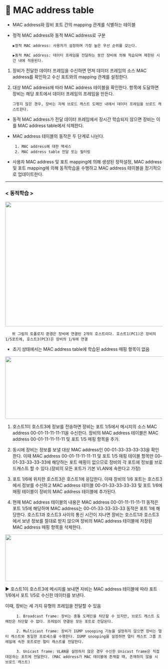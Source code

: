 # 📑 MAC address table
* MAC address와 장비 포트 간의 mapping 관계를 식별하는 테이블

* 정적 MAC address와 동적 MAC address로 구분

      ▶정적 MAC address: 사용자가 설정하며 가장 높은 우선 순위를 갖는다.

      ▶동적 MAC address: 데이터 프레임을 전달하는 동안 장비에 의해 학습되며 제한된 시간 내에 적용된다.

1. 장비가 전달한 데이터 프레임을 수신하면 먼저 데이터 프레임의 소스 MAC address를 확인하고 수신 포트와의 mapping 관계를 설정한다.
2. 대상 MAC address에 따라 MAC address 테이블을 확인한다. 항목에 도달하면 장비는 해당 포트에서 데이터 프레임의 프레임을 만든다.

       그렇지 않은 경우, 장비는 자체 브로드 캐스트 도메인 내에서 데이터 프레임을 브로드 캐스트한다.

* 동적 MAC address가 전달 데이터 프레임에서 장시간 학습되지 않으면 장비는 이를 MAC address table에서 삭제한다.

* MAC address 테이블의 동작은 두 단계로 나뉜다.

       1. MAC address에 대한 액세스
       2. MAC address table 전달 또는 필터링

* 사용자 MAC address 및 포트 mapping에 의해 생성된 정적설정, MAC address 및 포트 mapping에 의해 동적학습을 수행하고 MAC address 테이블을 정기적으로 업데이트한다.
- - -
### **< 동적학습 >**

<img src="https://user-images.githubusercontent.com/62328584/106082464-17db4c00-615e-11eb-8501-d0572baff9f8.jpg" width="600px" height="400px"></img><br/>

       위 그림의 토폴로지 환경은 장비에 연결된 2개의 호스트이다. 호스트1(PC1)은 장비의 1/5포트에, 호스트3(PC3)은 장비의 1/6에 연결

* 초기 상태에서는 MAC address table에 학습된 address 매핑 항목이 없음

<img src="https://user-images.githubusercontent.com/62328584/106107917-e167f600-618a-11eb-8670-c54a2f7262ef.JPG" width="600px" height="200px"></img><br/>

1. 호스트1이 호스트3에 정보를 전송하면 장비는 포트 1/5에서 메시지의 소스 MAC address 00-01-11-11-11-11을 수신한다. 장비의 MAC address 테이블은 MAC address 00-01-11-11-11-11 및 포트 1/5 매핑 항목을 추가.

2. 동시에 장비는 정보를 보낼 대상 MAC address인 00-01-33-33-33-33을 확인한다. 이때 MAC address 00-01-11-11-11-11 및 포트 1/5 매핑 테이블 항목만 00-01-33-33-33-33에 해당하는 포트 매핑이 없으므로 장비의 각 포트에 정보를 브로드캐스트 할 수 있다.(장비의 모든 포트가 기본 VLAN에 속한다고 가정)

3. 포트 1/6에 위치한 호스트3은 호스트1에 응답한다. 이때 장비의 1/6 포트는 호스트3에서 정보를 수신하고 MAC address 테이블 00-01-33-33-33-33 및 포트 1/6에 매핑 테이블이 장비의 MAC address 테이블에 추가된다.

4. 현재 MAC address 테이블의 내용은 MAC address 00-01-11-11-11-11 동적은 포트 1/5에 해당하며 MAC address는 00-01-33-33-33-33 동적은 포트 1에 해당한다. 호스트1과 호스트3 사이의 통신 시간이 지나면 장비는 호스트1과 호스트3에서 보낸 정보를 절대로 받지 않으며 장비의 MAC address 테이블에 저장된 MAC address 매핑 항목을 삭제한다.

<img src="https://user-images.githubusercontent.com/62328584/106108902-43752b00-618c-11eb-802d-e79d861fc73a.jpg" width="600px" height="150px"></img><br/>

▶ 호스트1이 호스트3에 메시지를 보내면 자비는 MAC address 테이블에 따라 포트 1/6에서 포트 1/5로 수신한 데이터를 보낸다.

이때, 장비는 세 가지 유형의 프레임을 전달할 수 있음

         1. Broadcast frame: 장비는 충돌 도메인을 차단할 수 있지만, 브로드 캐스트 도메인은 차단할 수 없다. 프레임이 연결된 모든 포트로 전달된다.

         2. Multicast frame: 장비가 IGMP snooping 기능을 설정하지 않으면 장비는 멀티 캐스트와 동일한 프로세스를 수행한다. IGMP snooping을 설정하면 멀티 캐스트 그룹 프레임에 속한 포트로만 멀티 캐스트를 전달한다.

         3. Unicast frame: VLAN을 설정하지 않은 경우 수신한 Unicast frame은 직접 대응하는 포트에 전달한다. (MAC address가 MAC 테이블에 존재할 때, 존재하지 않을 시 브로드 캐스트) 
